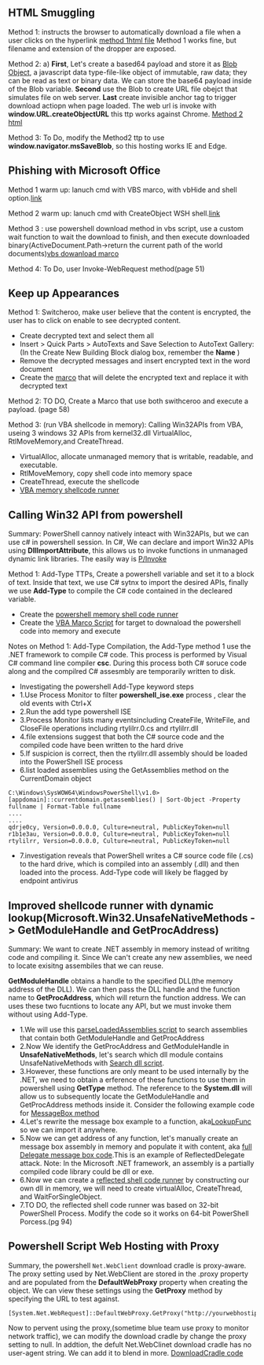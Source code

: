 ## HTML Smuggling

Method 1: instructs the browser to automatically download a file when a user clicks on the hyperlink [method 1html file](/ClientSide/html) Method 1 works fine, but filename and extension of the dropper are exposed.

Method 2: a) **First**, Let's create a based64 payload and store it as [Blob Object](https://developer.mozilla.org/en-US/docs/Web/API/Blob), a javascript data type-file-like object of immutable, raw data; they can be read as text or binary data.  We can store the base64 payload inside of the Blob variable. **Second** use the Blob to create URL file obejct that simulates file on web server. **Last** create invisible anchor tag to trigger download actiopn when page loaded. The web url is invoke with **window.URL.createObjectURL** this ttp works against Chrome. [Method 2 html](/ClientSide/method2-html.html)

Method 3: To Do, modify the Method2 ttp to use **window.navigator.msSaveBlob**, so this hosting works IE and Edge.


## Phishing with Microsoft Office

Method 1 warm up: lanuch cmd with VBS marco, with vbHide and shell option.[link](/ClientSide/method1cmd.vbs)

Method 2 warm up: lanuch cmd with CreateObject WSH shell.[link](/ClientSide/method2cmd.vbs)

Method 3 : use powershell download method in vbs script, use a custom wait function to wait the download to finish, and then execute downloaded binary(ActiveDocument.Path->return the current path of the world documents)[vbs dowanload marco](/ClientSide/method3powershell.vbs)

Method 4: To Do, user Invoke-WebRequest method(page 51)


## Keep up Appearances

Method 1: Switcheroo, make user believe that the content is encrypted, the user has to click on enable to see decrypted content.
- Create decrypted text and select them all
- Insert > Quick Parts > AutoTexts and Save Selection to AutoText Gallery: (In the Create New Building Block dialog box, remember the **Name** )
- Remove the decrypted messages and insert encrypted text in the word document
- Create the [marco](/ClientSide/Switcheroo.vbs) that will delete the encrypted text and replace it with decrypted text

Method 2: TO DO, Create a Marco that use both swithceroo and execute a payload. (page 58)

Method 3: (run VBA shellcode in memory): Calling Win32APIs from VBA, useing 3 windows 32 APIs from kernel32.dll VirtualAlloc, RtlMoveMemory,and CreateThread.
- VirtualAlloc, allocate unmanaged memory that is writable, readable, and executable.
- RtlMoveMemory, copy shell code into memory space
- CreateThread, execute the shellcode
- [VBA memory shellcode runner](/ClientSide/method3vbamemoryshellcode.vbs)

## Calling Win32 API from powershell
Summary: PowerShell cannoy natively inteact with Win32APIs, but we can use c# in powershell session. In C#, We can declare and import Win32 APIs using **DllImportAttribute**, this allows us to invoke functions in unmanaged dynamic link libraries. The easily way is [P/Invoke](www.pinvoke.net)

Method 1: Add-Type TTPs, Create a powershell variable and set it to a block of text. Inside that text, we use C# sytnx to import the desired APIs, finally we use **Add-Type** to compile the C# code contained in the decleared variable.
- Create the [powershell memory shell code runner](/ClientSide/memoryShellCodeRunner.ps1)
- Create the [VBA Marco Script](/ClientSide/powershellmemorydownloadCradle.vbs) for target to downaload the powershell code into memory and execute

Notes on Method 1: Add-Type Compilation, the Add-Type method 1 use the .NET framework to compile C# code. This process is performed by Visual C# command line compiler **csc**. During this process both C# soruce code along and the compilred C# assesmbly are temporarily written to disk.
- Investigating the powershell Add-Type keyword steps
- 1.Use Process Monitor to filter **powershell_ise.exe** process , clear the old events with Ctrl+X
- 2.Run the add type powershell ISE
- 3.Process Monitor lists many eventsincluding CreateFile, WriteFile, and CloseFile operations including rtylilrr.0.cs and rtylilrr.dll
- 4.file extensions suggest that both the C# source code and the compiled code have been written to the hard drive
- 5.If suspicion is correct, then the rtylilrr.dll assembly should be loaded into the PowerShell ISE process
- 6.list loaded assemblies using the GetAssemblies method on the CurrentDomain object
```
C:\Windows\SysWOW64\WindowsPowerShell\v1.0> [appdomain]::currentdomain.getassemblies() | Sort-Object -Property fullname | Format-Table fullname
....
....
qdrje0cy, Version=0.0.0.0, Culture=neutral, PublicKeyToken=null
r1b1e3au, Version=0.0.0.0, Culture=neutral, PublicKeyToken=null
rtylilrr, Version=0.0.0.0, Culture=neutral, PublicKeyToken=null
```
- 7.investigation reveals that PowerShell writes a C# source code file (.cs) to the hard drive, which is compiled into an assembly (.dll) and then loaded into the process. Add-Type code will likely be flagged by endpoint antivirus

## Improved shellcode runner with dynamic lookup(Microsoft.Win32.UnsafeNativeMethods -> GetModuleHandle and GetProcAddress)
Summary: We want to create .NET assembly in memory instead of writitng code and compiling it. Since We can't create any new assemblies, we need to locate exisitng assembiles that we can reuse. 

**GetModuleHandle** obtains a handle to the specified DLL(the memory address of the DLL). We can then pass the DLL handle and the function name to **GetProcAddress**, which will return the function address. We can uses these two fucntions to locate any API, but we must invoke them without using Add-Type.
- 1.We will use this [parseLoadedAssemblies script](/ClientSide/parseLoadedAssemblies.ps1) to search assemblies that contain both GetModuleHandle and GetProcAddress
- 2.Now We identify the GetProcAddress and GetModuleHandle in **UnsafeNativeMethods**, let's search which dll module contains UnsafeNativeMethods with [Search dll script](/ClientSide/IdentifyAssemblies.ps1).
- 3.However, these functions are only meant to be used internally by the .NET, we need to obtain a erference of these functions to use them in powershell using **GetType** method. The reference to the **System.dll** will allow us to subsequently locate the GetModuleHandle and GetProcAddress methods inside it. Consider the following example code for [MessageBox method](/ClientSide/messageBoxMemoryExample.ps1)
- 4.Let's rewrite the message box example to a function, aka[LookupFunc](/ClientSide/LookupFunc.ps1) so we can import it anywhere.
- 5.Now we can get address of any function, let's manually create an message box assembly in memory and populate it with content, aka [full Delegate message box code](/ClientSide/messageBoxMemoryCompleted.ps1).This is an example of ReflectedDelegate attack. Note: In the Microsoft .NET framework, an assembly is a partially compiled code library could be dll or exe.
- 6.Now we can create a [reflected shell code runner](/ClientSide/ReflectedShellCodeRunner.ps1) by constructing our own dll in memory, we will need to create virtualAlloc, CreateThread, and WaitForSingleObject.
- 7.TO DO, the reflected shell code runner was based on 32-bit PowerShell Process. Modify the code so it works on 64-bit PowerShell Porcess.(pg 94)

## Powershell Script Web Hosting with Proxy 
Summary, the powershell ```Net.WebClient``` download cradle is proxy-aware. The proxy setting used by Net.WebClient are stored in the .proxy property and are populated
from the **DefaultWebProxy** property when creating the object. We can view these settings using the **GetProxy** method by specifying the URL to test against.
```
[System.Net.WebRequest]::DefaultWebProxy.GetProxy("http://yourwebhostip/run.ps1")
```
Now to pervent using the proxy,(sometime blue team use proxy to monitor network traffic), we can modify the download cradle by change the proxy setting to null. In addtion, the defult  Net.WebClinet download cradle has no user-agent string. We can add it to blend in more. [DownloadCradle code](/ClientSide/ImprovedDownloadCradle.ps1)

